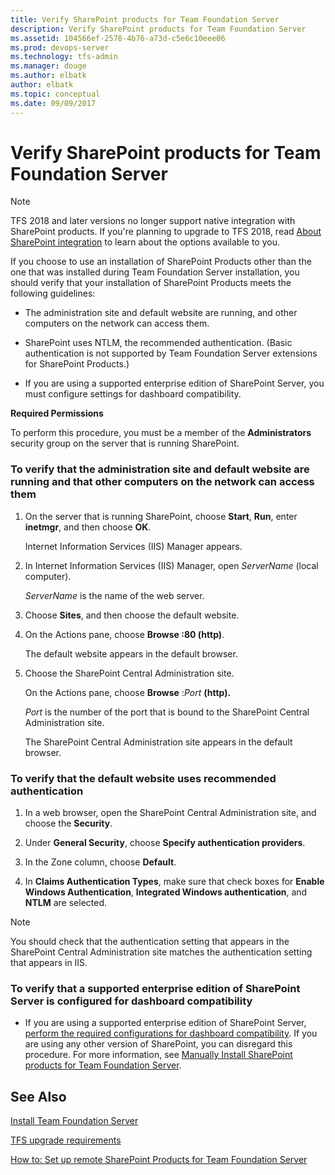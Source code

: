 ```yaml
---
title: Verify SharePoint products for Team Foundation Server
description: Verify SharePoint products for Team Foundation Server
ms.assetid: 104566ef-2578-4b76-a73d-c5e6c10eee06
ms.prod: devops-server
ms.technology: tfs-admin
ms.manager: douge
ms.author: elbatk
author: elbatk
ms.topic: conceptual
ms.date: 09/09/2017
---
```


# Verify SharePoint products for Team Foundation Server

> [!NOTE]
> TFS 2018 and later versions no longer support native integration with SharePoint products. If you're planning to upgrade to TFS 2018, read [About SharePoint integration](/vsts/report/sharepoint-dashboards/about-sharepoint-integration) to learn about the options available to you.

If you choose to use an installation of SharePoint Products other than the one that was installed during Team Foundation Server installation, you should verify that your installation of SharePoint Products meets the following guidelines:

-   The administration site and default website are running, and other computers on the network can access them.

-   SharePoint uses NTLM, the recommended authentication. (Basic authentication is not supported by Team Foundation Server extensions for SharePoint Products.)

-   If you are using a supported enterprise edition of SharePoint Server, you must configure settings for dashboard compatibility.

**Required Permissions**

To perform this procedure, you must be a member of the **Administrators** security group on the server that is running SharePoint.

### To verify that the administration site and default website are running and that other computers on the network can access them

1.  On the server that is running SharePoint, choose **Start**, **Run**, enter **inetmgr**, and then choose **OK**.

    Internet Information Services (IIS) Manager appears.

2.  In Internet Information Services (IIS) Manager, open *ServerName* (local computer).

    *ServerName* is the name of the web server.

3.  Choose **Sites**, and then choose the default website.

4.  On the Actions pane, choose **Browse :80 (http)**.

    The default website appears in the default browser.

5.  Choose the SharePoint Central Administration site.

    On the Actions pane, choose **Browse** :*Port* **(http).**

    *Port* is the number of the port that is bound to the SharePoint Central Administration site.

    The SharePoint Central Administration site appears in the default browser.

### To verify that the default website uses recommended authentication

1.  In a web browser, open the SharePoint Central Administration site, and choose the **Security**.

2.  Under **General Security**, choose **Specify authentication providers**.

3.  In the Zone column, choose **Default**.

4.  In **Claims Authentication Types**, make sure that check boxes for **Enable Windows Authentication**, **Integrated Windows authentication**, and **NTLM** are selected.

> [!NOTE]
> You should check that the authentication setting that appears in the SharePoint Central Administration site matches the authentication setting that appears in IIS.

### To verify that a supported enterprise edition of SharePoint Server is configured for dashboard compatibility

-   If you are using a supported enterprise edition of SharePoint Server, [perform the required configurations for dashboard compatibility](install-sharepoint.md). If you are using any other version of SharePoint, you can disregard this procedure. For more information, see [Manually Install SharePoint products for Team Foundation Server](install-sharepoint.md).

## See Also

[Install Team Foundation Server](../install-2013/install-tfs.md) 

[TFS upgrade requirements](/tfs/server/upgrade/upgrade-2013/upgrade-2013-requirements) 

[How to: Set up remote SharePoint Products for Team Foundation Server](setup-remote-sharepoint.md) 
